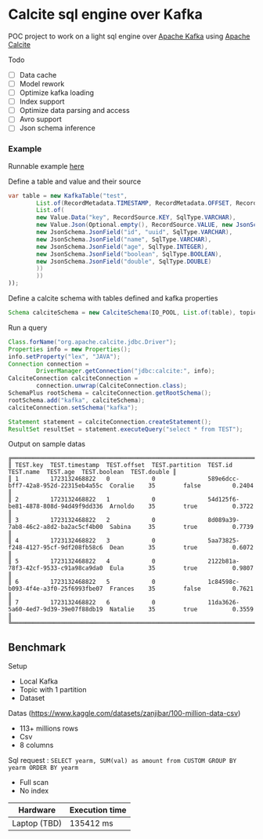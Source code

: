 # Calcite sql engine over Kafka

POC project to work on a light sql engine over [Apache Kafka](https://kafka.apache.org/) using [Apache Calcite](https://github.com/apache/calcite)

Todo
 - [ ] Data cache
 - [ ] Model rework
 - [ ] Optimize kafka loading
 - [ ] Index support
 - [ ] Optimize data parsing and access
 - [ ] Avro support
 - [ ] Json schema inference

### Example

Runnable example [here](core/src/main/java/xyw/fteychene/kafka/sqlengine/core/Main.java)

Define a table and value and their source
```java
var table = new KafkaTable("test",
        List.of(RecordMetadata.TIMESTAMP, RecordMetadata.OFFSET, RecordMetadata.PARTITION),
        List.of(
        new Value.Data("key", RecordSource.KEY, SqlType.VARCHAR),
        new Value.Json(Optional.empty(), RecordSource.VALUE, new JsonSchema(
        new JsonSchema.JsonField("id", "uuid", SqlType.VARCHAR),
        new JsonSchema.JsonField("name", SqlType.VARCHAR),
        new JsonSchema.JsonField("age", SqlType.INTEGER),
        new JsonSchema.JsonField("boolean", SqlType.BOOLEAN),
        new JsonSchema.JsonField("double", SqlType.DOUBLE)
        ))
        ))
));
```

Define a calcite schema with tables defined and kafka properties
```java
Schema calciteSchema = new CalciteSchema(IO_POOL, List.of(table), topic -> KafkaFullScanEnumerator.createFullScanEnumerator(kafkaAdminClient, kafkaConsumer, topic));
```

Run a query
```java
Class.forName("org.apache.calcite.jdbc.Driver");
Properties info = new Properties();
info.setProperty("lex", "JAVA");
Connection connection =
        DriverManager.getConnection("jdbc:calcite:", info);
CalciteConnection calciteConnection =
        connection.unwrap(CalciteConnection.class);
SchemaPlus rootSchema = calciteConnection.getRootSchema();
rootSchema.add("kafka", calciteSchema);
calciteConnection.setSchema("kafka");

Statement statement = calciteConnection.createStatement();
ResultSet resultSet = statement.executeQuery("select * from TEST");
```

Output on sample datas
```
╔═════════════════════════════════════════════════════════════════════════════════════════════════════════════════════════════════════════════╗
║ TEST.key  TEST.timestamp  TEST.offset  TEST.partition  TEST.id                               TEST.name  TEST.age  TEST.boolean  TEST.double ║
║ 1         1723132468822   0            0               589e6dcc-bff7-42a8-952d-22315eb4a55c  Coralie    35        false         0.2404      ║
║ 2         1723132468822   1            0               54d125f6-be81-4878-808d-94d49f9dd336  Arnoldo    35        true          0.3722      ║
║ 3         1723132468822   2            0               8d089a39-7ab8-46c2-a8d2-ba2ac5cf4b00  Sabina     35        true          0.7739      ║
║ 4         1723132468822   3            0               5aa73825-f248-4127-95cf-9df208fb58c6  Dean       35        true          0.6072      ║
║ 5         1723132468822   4            0               2122b81a-78f3-42cf-9533-c91a98ca9da0  Eula       35        true          0.9807      ║
║ 6         1723132468822   5            0               1c84598c-b093-4f4e-a3f0-25f6993fbe07  Frances    35        false         0.7621      ║
║ 7         1723132468822   6            0               11da3626-5a60-4ed7-9d39-39e07f88db19  Natalie    35        true          0.3559      ║
╚═════════════════════════════════════════════════════════════════════════════════════════════════════════════════════════════════════════════╝
```

## Benchmark 

Setup
 - Local Kafka
 - Topic with 1 partition
 - Dataset

Datas (https://www.kaggle.com/datasets/zanjibar/100-million-data-csv)
 - 113+ millions rows
 - Csv
 - 8 columns

Sql request : `SELECT yearm, SUM(val) as amount from CUSTOM GROUP BY yearm ORDER BY yearm`
 - Full scan
 - No index

| Hardware | Execution time |
| -------- | -------------- |
| Laptop (TBD) | 135412 ms |
